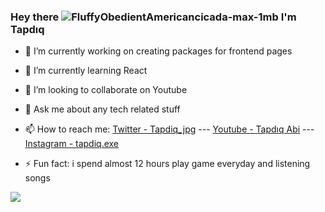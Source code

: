 ### Hey there ![FluffyObedientAmericancicada-max-1mb](https://user-images.githubusercontent.com/90452939/153892343-125d4fb7-227b-4c5a-9dd2-3b2a6590c083.gif) I'm Tapdıq



- 🔭 I’m currently working on creating packages for frontend pages
- 🌱 I’m currently learning React
- 👯 I’m looking to collaborate on Youtube

- 💬 Ask me about any tech related stuff
- 📫 How to reach me: [Twitter - Tapdiq_jpg](https://twitter.com/Tapdiq_jpg)  ---  [Youtube - Tapdıq Abi](https://www.youtube.com/channel/UCeauIh2BT3LxDuAmA0LIG-g)  ---  [Instagram - tapdiq.exe](https://www.instagram.com/tapdiq.exe/)
- ⚡ Fun fact: i spend almost 12 hours play game everyday and listening songs




<img src="https://github-readme-stats.vercel.app/api?username=Protap001&&show_icons=true&title_color=ffffff&icon_color=bb2acf&text_color=daf7dc&bg_color=151515">
